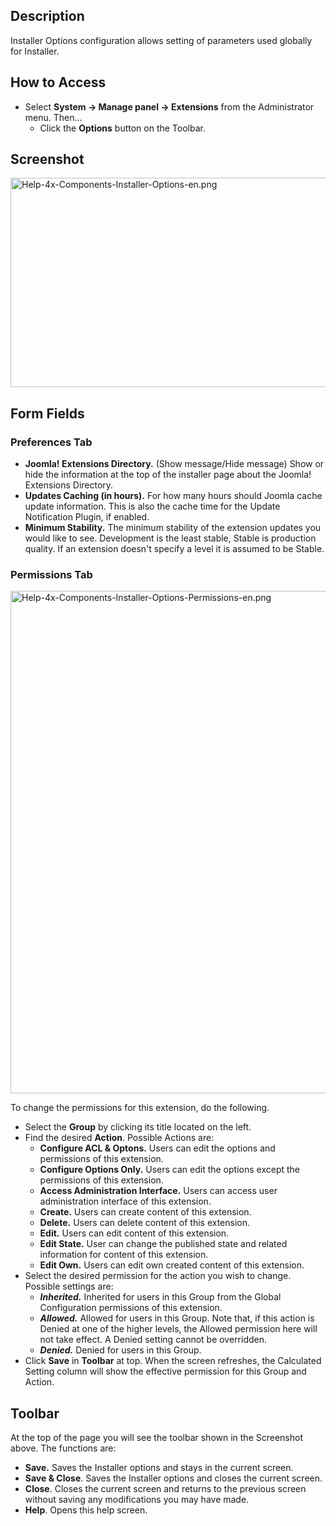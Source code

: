 <!-- Filename: Help4.x:Installer:_Options / Display title: Installer: Options -->

## Description

Installer Options configuration allows setting of parameters used
globally for Installer.

## How to Access

- Select **System **→** Manage panel **→** Extensions** from the
  Administrator menu. Then...
  - Click the **Options** button on the Toolbar.

## Screenshot

<img
src="https://docs.joomla.org/images/c/c4/Help-4x-Components-Installer-Options-en.png"
decoding="async" data-file-width="800" data-file-height="335"
width="800" height="335"
alt="Help-4x-Components-Installer-Options-en.png" />

## Form Fields

### Preferences Tab

- **Joomla! Extensions Directory.** (Show message/Hide message) Show or
  hide the information at the top of the installer page about the
  Joomla! Extensions Directory.
- **Updates Caching (in hours).** For how many hours should Joomla cache
  update information. This is also the cache time for the Update
  Notification Plugin, if enabled.
- **Minimum Stability.** The minimum stability of the extension updates
  you would like to see. Development is the least stable, Stable is
  production quality. If an extension doesn't specify a level it is
  assumed to be Stable.

### Permissions Tab

<img
src="https://docs.joomla.org/images/1/1f/Help-4x-Components-Installer-Options-Permissions-en.png"
decoding="async" data-file-width="600" data-file-height="603"
width="800" height="804"
alt="Help-4x-Components-Installer-Options-Permissions-en.png" />

  
To change the permissions for this extension, do the following.

- Select the **Group** by clicking its title located on the left.
- Find the desired **Action**. Possible Actions are:
  - **Configure ACL & Optons.** Users can edit the options and
    permissions of this extension.
  - **Configure Options Only.** Users can edit the options except the
    permissions of this extension.
  - **Access Administration Interface.** Users can access user
    administration interface of this extension.
  - **Create.** Users can create content of this extension.
  - **Delete.** Users can delete content of this extension.
  - **Edit.** Users can edit content of this extension.
  - **Edit State.** User can change the published state and related
    information for content of this extension.
  - **Edit Own.** Users can edit own created content of this extension.
- Select the desired permission for the action you wish to change.
  Possible settings are:
  - ***Inherited.*** Inherited for users in this Group from the Global
    Configuration permissions of this extension.
  - ***Allowed.*** Allowed for users in this Group. Note that, if this
    action is Denied at one of the higher levels, the Allowed permission
    here will not take effect. A Denied setting cannot be overridden.
  - ***Denied.*** Denied for users in this Group.
- Click **Save** in **Toolbar** at top. When the screen refreshes, the
  Calculated Setting column will show the effective permission for this
  Group and Action.

## Toolbar

At the top of the page you will see the toolbar shown in the Screenshot
above. The functions are:

- **Save.** Saves the Installer options and stays in the current screen.
- **Save & Close**. Saves the Installer options and closes the current
  screen.
- **Close**. Closes the current screen and returns to the previous
  screen without saving any modifications you may have made.
- **Help**. Opens this help screen.
